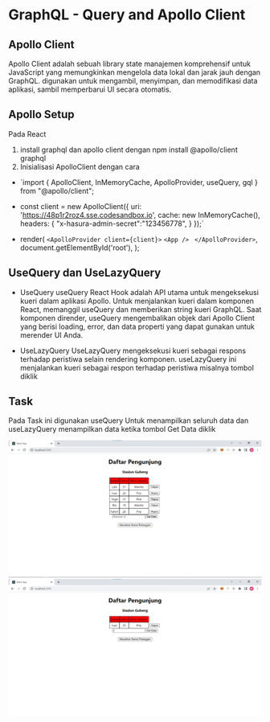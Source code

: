 # GraphQL - Query and Apollo Client

## Apollo Client

Apollo Client adalah sebuah library state manajemen komprehensif untuk JavaScript yang memungkinkan mengelola data lokal dan jarak jauh dengan GraphQL. digunakan untuk mengambil, menyimpan, dan memodifikasi data aplikasi, sambil memperbarui UI secara otomatis.

## Apollo Setup

Pada React

1. install graphql dan apollo client dengan npm install @apollo/client graphql
2. Inisialisasi ApolloClient dengan cara

- `import {
  ApolloClient,
  InMemoryCache,
  ApolloProvider,
  useQuery,
  gql
  } from "@apollo/client";

- const client = new ApolloClient({
  uri: 'https://48p1r2roz4.sse.codesandbox.io',
  cache: new InMemoryCache(),
  headers: {
  "x-hasura-admin-secret":"123456778",
  }
  });`

* render(
  `<ApolloProvider client={client}>`
  `<App />`
  ` </ApolloProvider>`, document.getElementById('root'), );

## UseQuery dan UseLazyQuery

- UseQuery
  useQuery React Hook adalah API utama untuk mengeksekusi kueri dalam aplikasi Apollo. Untuk menjalankan kueri dalam komponen React, memanggil useQuery dan memberikan string kueri GraphQL. Saat komponen dirender, useQuery mengembalikan objek dari Apollo Client yang berisi loading, error, dan data properti yang dapat gunakan untuk merender UI Anda.

- UseLazyQuery
  UseLazyQuery mengeksekusi kueri sebagai respons terhadap peristiwa selain rendering komponen. useLazyQuery ini menjalankan kueri sebagai respon terhadap peristiwa misalnya tombol diklik

## Task

Pada Task ini digunakan useQuery Untuk menampilkan seluruh data dan useLazyQuery menampilkan data ketika tombol Get Data diklik

![1](screenshots/useQuery.png)
![2](screenshots/useLazyQuery.png)
